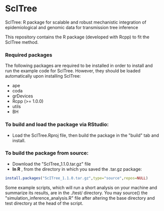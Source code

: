 # ScITree
ScITree: R package for scalable and robust mechanistic integration of epidemiological and genomic data for transmission tree inference 
  
This repository contains the R package (developed with Rcpp) to fit the ScITree method.

### Required packages

The following packages are required to be installed in order to install and run the example code for ScITree. However, they should be loaded automatically upon installing ScITree:

- ape
- coda
- grDevices
- Rcpp (>= 1.0.0)
- utils
- BH 

### To build and load the package via RStudio:

- Load the ScITree.Rproj file, then build the package in the "build" tab and install.

### To build the package from source:

- Download the "ScITree_1.1.0.tar.gz" file
- **In R** , from the directory in which you saved the .tar.gz package:

```R
install.packages("ScITree_1.1.0.tar.gz",type="source",repos=NULL)
```

Some example scripts, which will run a short analysis on your machine and summarize its results, are in the ./test/ directory. You may source() the "simulation_inference_analysis.R" file after altering the base directory and test directory at the head of the script.
